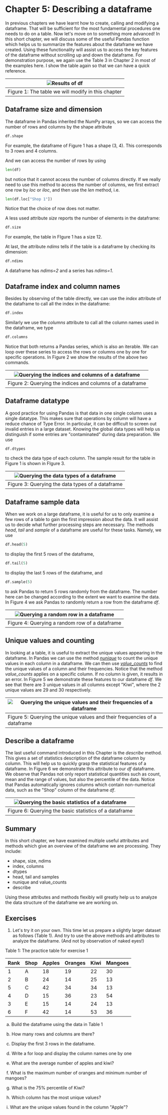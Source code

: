 # Chapter 5: Describing a dataframe



In previous chapters we have learnt how to create, calling and modifying a dataframe. That will be sufficient for the most fundamental procedures one needs to do on a table. Now let's move on to something more advanced! In this short chapter, we will discuss some of the useful Pandas function which helps us to summarize the features about the dataframe we have created. Using these functionality will assist us to access the key features of the dataframe without scrolling up and down the dataframe. For demonstration purpose, we again use the Table 3 in Chapter 2 in most of the examples here. I show the table again so that we can have a quick reference. 



| ![Results of df](figures/chapter2_fig3.png)        |
| -------------------------------------------------- |
| Figure 1: The table we will modify in this chapter |



## Dataframe size and dimension

The dataframe in Pandas inherited the NumPy arrays, so we can access the number of rows and columns by the shape attribute

```python
df.shape
```

For example, the dataframe of Figure 1 has a shape (3, 4). This corresponds to 3 rows and 4 columns. 



And we can access the number of rows by using

```python
len(df)
```

but notice that it cannot access the number of columns directly. If we really need to use this method to access the number of columns, we first extract one row by *loc* or *iloc*, and then use the *len* method, i.e.

```python
len(df.loc["Shop 1"])
```

Notice that the choice of row does not matter. 



A less used attribute *size* reports the number of elements in the dataframe:

```python
df.size
```

For example, the table in FIgure 1 has a size 12. 



At last, the attribute *ndims* tells if the table is a dataframe by checking its dimension:

```python
df.ndims
```

A dataframe has *ndims=2* and a series has *ndims=1*.



## Dataframe index and column names

Besides by observing of the table directly, we can use the *index* attribute of the dataframe to call all the index in the dataframe:

```python
df.index
```

Similarly we use the *columns* attribute to call all the column names used in the dataframe, we type

```python
df.columns
```

Notice that both returns a Pandas series, which is also an iterable. We can loop over these series to access the rows or columns one by one for specific operations.  In Figure 2 we show the results of the above two commands. 



| ![Querying the indices and columns of a dataframe](figures/chapter5_fig2.png "Querying the indices and columns of a dataframe") |
| ------------------------------------------------------------ |
| Figure 2: Querying the indices and columns of a dataframe    |



## Dataframe datatype

A good practice for using Pandas is that data in one single column uses a single datatype. This makes sure that operations by column will have a reduce chance of Type Error. In particular, it can be difficult to screen out invalid entries in a large dataset. Knowing the global data types will help us distinguish if some entries are "contaminated" during data preparation. We use

```python
df.dtypes
```

to check the data type of each column. The sample result for the table in Figure 1 is shown in FIgure 3.



| ![Querying the data types of a dataframe](figures/chapter5_fig3.png "Querying the data types of a dataframe") |
| ------------------------------------------------------------ |
| Figure 3: Querying the data types of a dataframe             |



## Dataframe sample data

When we work on a large dataframe, it is useful for us to only examine a few rows of a table to gain the first impression about the data. It will assist us to decide what further processing steps are necessary. The methods *head*, *tail* and *sample* of a dataframe are useful for these tasks. Namely, we use 

```python
df.head(5)
```

to display the first 5 rows of the dataframe, 

```python
df.tail(5)
```

to display the last 5 rows of the dataframe, and

```python
df.sample(5)
```

to ask Pandas to return 5 rows randomly from the dataframe. The number here can be changed according to the extent we want to examine the data. In Figure 4 we ask Pandas to randomly return a row from the dataframe *df*. 



| ![Querying a random row in a dataframe](figures/chapter5_fig4.png "Querting a random row in a dataframe") |
| ------------------------------------------------------------ |
| Figure 4: Querying a random row of a dataframe               |



## Unique values and counting

In looking at a table, it is useful to extract the unique values appearing in the dataframe. In Pandas we can use the method [*nunique*](https://pandas.pydata.org/docs/reference/api/pandas.DataFrame.nunique.html) to count the unique values in each column in a dataframe. We can then use [*value_counts*](https://pandas.pydata.org/docs/reference/api/pandas.DataFrame.value_counts.html) to find the unique values of a column and their frequencies. Notice that the method *value_counts* applies on a specific column. If no column is given, it results in an error. In Figure 5 we demonstrate these features to our dataframe *df*. We see that there are 3 unique values in all columns except "Kiwi", where the 2 unique values are 29 and 30 respectively. 



| ![Querying the unique values and their frequencies of a dataframe](figures/chapter5_fig5.png "Querying the unique values and their frequencies of a dataframe") |
| ------------------------------------------------------------ |
| Figure 5: Querying the unique values and their frequencies of a dataframe |



## Describe a dataframe

The last useful command introduced in this Chapter is the *describe* method. This gives a set of statistics description of the dataframe column by column. This will help us to quickly grasp the statistical features of a dataframe. In Figure 6 we demonstrate this attribute to our *df* dataframe. We observe that Pandas not only report statistical quantities such as count, mean and the range of values, but also the percentile of the data. Notice that Pandas automatically ignores columns which contain non-numerical data, such as the "Shop" column of the dataframe *df*. 



| ![Querying the basic statistics of a dataframe](figures/chapter5_fig6.png "Querying the basic statistics of a dataframe") |
| ------------------------------------------------------------ |
| Figure 6: Querying the basic statistics of a dataframe       |





## Summary

In this short chapter, we have examined multiple useful attributes and methods which give an overview of the dataframe we are processing. They include:

* shape, size, ndims 
* index, columns
* dtypes
* head, tail and samples
* nunique and value_counts
* describe

Using these attributes and methods flexibly will greatly help us to analyze the data structure of the dataframe we are working on.



## Exercises

1. Let's try it on your own. This time let us prepare a slightly larger dataset as follows (Table 1). And try to use the above methods and attributes to analyze the dataframe. (And not by observation of naked eyes!)

   

Table 1: The practice table for exercise 1

| Rank | Shop | Apples | Oranges | Kiwi | Mangoes |
| ---- | ---- | ------ | ------- | ---- | ------- |
| 1    | A    | 18     | 19      | 22   | 30      |
| 2    | B    | 24     | 14      | 25   | 13      |
| 5    | C    | 42     | 34      | 34   | 13      |
| 4    | D    | 15     | 36      | 23   | 54      |
| 3    | E    | 15     | 14      | 24   | 13      |
| 6    | F    | 42     | 14      | 53   | 36      |



​		a. Build the dataframe using the data in Table 1

​		b. How many rows and columns are there?  

​		c. Display the first 3 rows in the dataframe. 

​		d. Write a for loop and display the column names one by one

​		e. What are the average number of apples and kiwi?

​		f. What is the maximum number of oranges and minimum number of mangoes?

​		g. What is the 75% percentile of Kiwi?

​		h. Which column has the most unique values? 

​		i. What are the unique values found in the column "Apple"?

